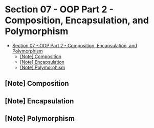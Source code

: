 # Section 07 - OOP Part 2 - Composition, Encapsulation, and Polymorphism

- [Section 07 - OOP Part 2 - Composition, Encapsulation, and Polymorphism](#section-07---oop-part-2---composition-encapsulation-and-polymorphism)
  - [[Note] Composition](#note-composition)
  - [[Note] Encapsulation](#note-encapsulation)
  - [[Note] Polymorphism](#note-polymorphism)

## [Note] Composition

## [Note] Encapsulation

## [Note] Polymorphism
